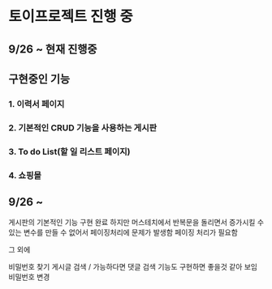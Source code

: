 # 토이프로젝트 진행 중

## 9/26 ~ 현재 진행중
## 구현중인 기능

### 1. 이력서 페이지
### 2. 기본적인 CRUD 기능을 사용하는 게시판
### 3. To do List(할 일 리스트 페이지)
### 4. 쇼핑몰


## 9/26 ~ 

게시판의 기본적인 기능 구현 완료
하지만 머스테치에서 반복문을 돌리면서 증가시킬 수 있는 변수를 만들 수 없어서
페이징처리에 문제가 발생함
페이징 처리가 필요함

그 외에

비밀번호 찾기
게시글 검색 / 가능하다면 댓글 검색 기능도 구현하면 좋을것 같아 보임
비밀번호 변경 



